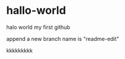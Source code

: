 # hallo-world
halo  world
my first github


append a new  branch   name is "readme-edit"


kkkkkkkkk


